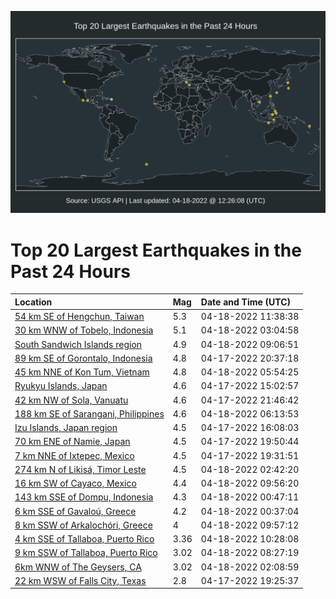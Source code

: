 ![Map](./map.png)

# Top 20 Largest Earthquakes in the Past 24 Hours

| Location | Mag | Date and Time (UTC) |
|:---|:---|:---|
| [54 km SE of Hengchun, Taiwan](https://earthquake.usgs.gov/earthquakes/eventpage/us7000h326) | 5.3 | 04-18-2022 11:38:38 |
| [30 km WNW of Tobelo, Indonesia](https://earthquake.usgs.gov/earthquakes/eventpage/us7000h307) | 5.1 | 04-18-2022 03:04:58 |
| [South Sandwich Islands region](https://earthquake.usgs.gov/earthquakes/eventpage/us7000h31d) | 4.9 | 04-18-2022 09:06:51 |
| [89 km SE of Gorontalo, Indonesia](https://earthquake.usgs.gov/earthquakes/eventpage/us7000h2yi) | 4.8 | 04-17-2022 20:37:18 |
| [45 km NNE of Kon Tum, Vietnam](https://earthquake.usgs.gov/earthquakes/eventpage/us7000h30q) | 4.8 | 04-18-2022 05:54:25 |
| [Ryukyu Islands, Japan](https://earthquake.usgs.gov/earthquakes/eventpage/us7000h2wv) | 4.6 | 04-17-2022 15:02:57 |
| [42 km NW of Sola, Vanuatu](https://earthquake.usgs.gov/earthquakes/eventpage/us7000h2yq) | 4.6 | 04-17-2022 21:46:42 |
| [188 km SE of Sarangani, Philippines](https://earthquake.usgs.gov/earthquakes/eventpage/us7000h30s) | 4.6 | 04-18-2022 06:13:53 |
| [Izu Islands, Japan region](https://earthquake.usgs.gov/earthquakes/eventpage/us7000h2x7) | 4.5 | 04-17-2022 16:08:03 |
| [70 km ENE of Namie, Japan](https://earthquake.usgs.gov/earthquakes/eventpage/us7000h2y6) | 4.5 | 04-17-2022 19:50:44 |
| [7 km NNE of Ixtepec, Mexico](https://earthquake.usgs.gov/earthquakes/eventpage/us7000h2y1) | 4.5 | 04-17-2022 19:31:51 |
| [274 km N of Likisá, Timor Leste](https://earthquake.usgs.gov/earthquakes/eventpage/us7000h302) | 4.5 | 04-18-2022 02:42:20 |
| [16 km SW of Cayaco, Mexico](https://earthquake.usgs.gov/earthquakes/eventpage/us7000h31p) | 4.4 | 04-18-2022 09:56:20 |
| [143 km SSE of Dompu, Indonesia](https://earthquake.usgs.gov/earthquakes/eventpage/us7000h2zm) | 4.3 | 04-18-2022 00:47:11 |
| [6 km SSE of Gavaloú, Greece](https://earthquake.usgs.gov/earthquakes/eventpage/us7000h2zh) | 4.2 | 04-18-2022 00:37:04 |
| [8 km SSW of Arkalochóri, Greece](https://earthquake.usgs.gov/earthquakes/eventpage/us7000h31m) | 4 | 04-18-2022 09:57:12 |
| [4 km SSE of Tallaboa, Puerto Rico](https://earthquake.usgs.gov/earthquakes/eventpage/pr2022108000) | 3.36 | 04-18-2022 10:28:08 |
| [9 km SSW of Tallaboa, Puerto Rico](https://earthquake.usgs.gov/earthquakes/eventpage/pr71344938) | 3.02 | 04-18-2022 08:27:19 |
| [6km WNW of The Geysers, CA](https://earthquake.usgs.gov/earthquakes/eventpage/nc73719205) | 3.02 | 04-18-2022 02:08:59 |
| [22 km WSW of Falls City, Texas](https://earthquake.usgs.gov/earthquakes/eventpage/us7000h2xw) | 2.8 | 04-17-2022 19:25:37 |
